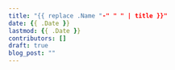 ```yaml
---
title: "{{ replace .Name "-" " " | title }}"
date: {{ .Date }}
lastmod: {{ .Date }}
contributors: []
draft: true
blog_post: ""
---
```

